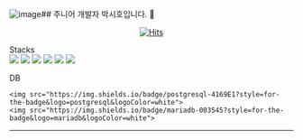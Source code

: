 ![image](https://github.com/h0-shi/h0-shi/assets/143009168/6d2ad201-2793-448d-9a22-32f04870f3f3)## 주니어 개발자 박시호입니다. 👋

<div align=center>
	
  [![Hits](https://hits.seeyoufarm.com/api/count/incr/badge.svg?url=https%3A%2F%2Fgithub.com%2Fh0-shi&count_bg=%2379C83D&title_bg=%23555555&icon=&icon_color=%23E7E7E7&title=hits&edge_flat=false)](https://hits.seeyoufarm.com)
	
</div>
Stacks
<div>
	<img src="https://img.shields.io/badge/HTML5-E34F26?style=for-the-badge&logo=HTML5&logoColor=white">
	<img src="https://img.shields.io/badge/css3-1572B6?style=for-the-badge&logo=css3&logoColor=white">
	<img src="https://img.shields.io/badge/bootstrap-7952B3?style=for-the-badge&logo=bootstrap&logoColor=white">
	<img src="https://img.shields.io/badge/JavaScript-F7DF1E?style=for-the-badge&logo=JavaScript&logoColor=white">
	<img src="https://img.shields.io/badge/Spring-36DB33F?style=for-the-badge&logo=Spring&logoColor=white">
	<img src="https://img.shields.io/badge/SpringBoot-6DB33F?style=for-the-badge&logo=Spring Boot&logoColor=white">

 DB
 
	<img src="https://img.shields.io/badge/postgresql-4169E1?style=for-the-badge&logo=postgresql&logoColor=white">
	<img src="https://img.shields.io/badge/mariadb-003545?style=for-the-badge&logo=mariadb&logoColor=white">

</div>

---


<!--
**h0-shi/h0-shi** is a ✨ _special_ ✨ repository because its `README.md` (this file) appears on your GitHub profile.

Here are some ideas to get you started:

- 🔭 I’m currently working on ...
- 🌱 I’m currently learning ...
- 👯 I’m looking to collaborate on ...
- 🤔 I’m looking for help with ...
- 💬 Ask me about ...
- 📫 How to reach me: ...
- 😄 Pronouns: ...
- ⚡ Fun fact: ...
-->
